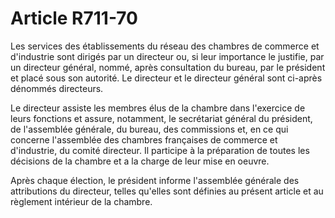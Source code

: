 # Article R711-70

Les services des établissements du réseau des chambres de commerce et d'industrie sont dirigés par un directeur ou, si leur importance le justifie, par un directeur général, nommé, après consultation du bureau, par le président et placé sous son autorité. Le directeur et le directeur général sont ci-après dénommés directeurs.

Le directeur assiste les membres élus de la chambre dans l'exercice de leurs fonctions et assure, notamment, le secrétariat général du président, de l'assemblée générale, du bureau, des commissions et, en ce qui concerne l'assemblée des chambres françaises de commerce et d'industrie, du comité directeur. Il participe à la préparation de toutes les décisions de la chambre et a la charge de leur mise en oeuvre.

Après chaque élection, le président informe l'assemblée générale des attributions du directeur, telles qu'elles sont définies au présent article et au règlement intérieur de la chambre.
